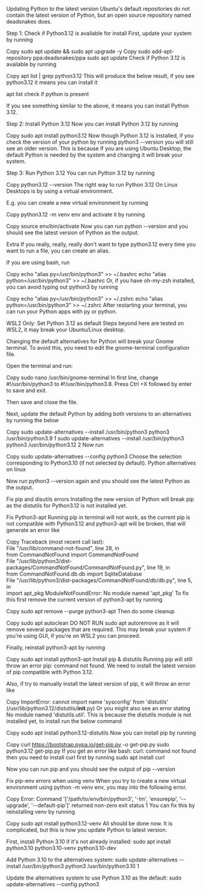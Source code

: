 Updating Python to the latest version
Ubuntu's default repositories do not contain the latest version of Python, but an open source repository named deadsnakes does.

Step 1: Check if Python3.12 is available for install
First, update your system by running

Copy
sudo apt update && sudo apt upgrade -y
Copy
sudo add-apt-repository ppa:deadsnakes/ppa
sudo apt update
Check if Python 3.12 is available by running

Copy
apt list | grep python3.12
This will produce the below result, if you see python3.12 it means you can install it

apt list check if python is present

If you see something similar to the above, it means you can install Python 3.12.

Step 2: Install Python 3.12
Now you can install Python 3.12 by running

Copy
sudo apt install python3.12
Now though Python 3.12 is installed, if you check the version of your python by running python3 --version you will still see an older version. This is because if you are using Ubuntu Desktop, the default Python is needed by the system and changing it will break your system.

Step 3: Run Python 3.12
You can run Python 3.12 by running

Copy
python3.12 --version
The right way to run Python 3.12 On Linux Desktops is by using a virtual environment.

E.g. you can create a new virtual environment by running

Copy
python3.12 -m venv env
and activate it by running

Copy
source env/bin/activate
Now you can run python --version and you should see the latest version of Python as the output.

Extra
If you really, really, really don't want to type python3.12 every time you want to run a file, you can create an alias.

If you are using bash, run

Copy
echo "alias py=/usr/bin/python3" >> ~/.bashrc
echo "alias python=/usr/bin/python3" >> ~/.bashrc
Or, if you have oh-my-zsh installed, you can avoid typing out python3 by running

Copy
echo "alias py=/usr/bin/python3" >> ~/.zshrc
echo "alias python=/usr/bin/python3" >> ~/.zshrc
After restarting your terminal, you can run your Python apps with py or python.

WSL2 Only: Set Python 3.12 as default
Steps beyond here are tested on WSL2, it may break your Ubuntu/Linux desktop.

Changing the default alternatives for Python will break your Gnome terminal. To avoid this, you need to edit the gnome-terminal configuration file.

Open the terminal and run:

Copy
sudo nano /usr/bin/gnome-terminal
In first line, change #!/usr/bin/python3 to #!/usr/bin/python3.8. Press Ctrl +X followed by enter to save and exit.

Then save and close the file.

Next, update the default Python by adding both versions to an alternatives by running the below

Copy
sudo update-alternatives --install /usr/bin/python3 python3 /usr/bin/python3.9 1
sudo update-alternatives --install /usr/bin/python3 python3 /usr/bin/python3.12 2
Now run

Copy
sudo update-alternatives --config python3
Choose the selection corresponding to Python3.10 (if not selected by default). Python alternatives on linux

Now run python3 --version again and you should see the latest Python as the output.

Fix pip and disutils errors
Installing the new version of Python will break pip as the distutils for Python3.12 is not installed yet.

Fix Python3-apt
Running pip in terminal will not work, as the current pip is not compatible with Python3.12 and python3-apt will be broken, that will generate an error like

Copy
Traceback (most recent call last):   
    File "/usr/lib/command-not-found", line 28, in <module>     
        from CommandNotFound import CommandNotFound   
    File "/usr/lib/python3/dist-packages/CommandNotFound/CommandNotFound.py", line 19, in <module>     
        from CommandNotFound.db.db import SqliteDatabase   
    File "/usr/lib/python3/dist-packages/CommandNotFound/db/db.py", line 5, in <module>     
        import apt_pkg ModuleNotFoundError: No module named 'apt_pkg'
To fix this first remove the current version of python3-apt by running

Copy
sudo apt remove --purge python3-apt
Then do some cleanup

Copy
sudo apt autoclean
DO NOT RUN sudo apt autoremove as it will remove several packages that are required. This may break your system if you're using GUI, if you're on WSL2 you can proceed.

Finally, reinstall python3-apt by running

Copy
sudo apt install python3-apt
Install pip & distutils
Running pip will still throw an error pip: command not found. We need to install the latest version of pip compatible with Python 3.12.

Also, if try to manually install the latest version of pip, it will throw an error like

Copy
ImportError: cannot import name 'sysconfig' from 'distutils' 
(/usr/lib/python3.12/distutils/__init__.py)
Or you might also see an error stating No module named 'distutils.util'. This is because the distutils module is not installed yet, to install run the below command

Copy
sudo apt install python3.12-distutils
Now you can install pip by running

Copy
curl https://bootstrap.pypa.io/get-pip.py -o get-pip.py
sudo python3.12 get-pip.py
If you get an error like bash: curl: command not found then you need to install curl first by running sudo apt install curl

Now you can run pip and you should see the output of pip --version

Fix pip-env errors when using venv
When you try to create a new virtual environment using python -m venv env, you may into the following error.

Copy
Error: Command '['/path/to/env/bin/python3', '-Im', 'ensurepip', '--upgrade', '--default-pip']' returned non-zero exit status 1
You can fix this by reinstalling venv by running

Copy
sudo apt install python3.12-venv
All should be done now. It is complicated, but this is how you update Python to latest version.


First, install Python 3.10 if it's not already installed:
sudo apt install python3.10 python3.10-venv python3.10-dev

Add Python 3.10 to the alternatives system:
sudo update-alternatives --install /usr/bin/python3 python3 /usr/bin/python3.10 1

Update the alternatives system to use Python 3.10 as the default:
sudo update-alternatives --config python3


